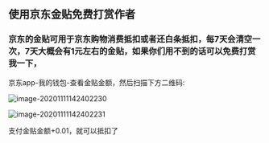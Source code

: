 ## 使用京东金贴免费打赏作者

### 京东的金贴可用于京东购物消费抵扣或者还白条抵扣，每7天会清空一次，7天大概会有1元左右的金贴，如果你们用不到的话可以免费打赏我一下，

京东app-我的钱包-查看金贴金额，然后扫描下方二维码:

![image-20201111142402230](/jintie.jpg)

![image-20201111142402231](/jintie2.jpg)

支付金贴金额+0.01，就可以抵扣了
